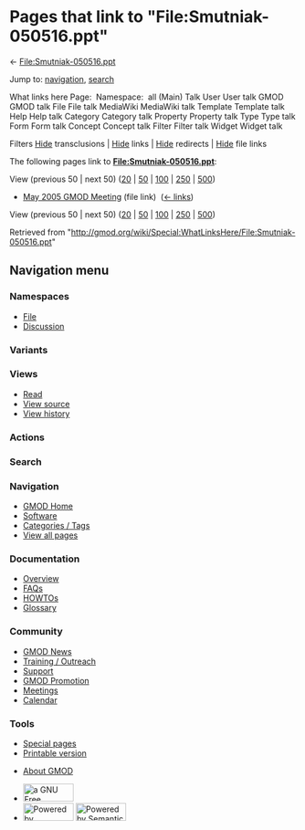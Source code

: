 <div id="mw-page-base" class="noprint">

</div>

<div id="mw-head-base" class="noprint">

</div>

<div id="content" class="mw-body" role="main">

<span id="top"></span>

<div id="mw-js-message" style="display:none;">

</div>



# <span dir="auto">Pages that link to "File:Smutniak-050516.ppt"</span>

<div id="bodyContent">

<div id="contentSub">

←
[File:Smutniak-050516.ppt](/wiki/File:Smutniak-050516.ppt "File:Smutniak-050516.ppt")

</div>

<div id="jump-to-nav" class="mw-jump">

Jump to: [navigation](#mw-navigation), [search](#p-search)

</div>

<div id="mw-content-text">

What links here Page:  Namespace:  all (Main) Talk User User talk GMOD
GMOD talk File File talk MediaWiki MediaWiki talk Template Template talk
Help Help talk Category Category talk Property Property talk Type Type
talk Form Form talk Concept Concept talk Filter Filter talk Widget
Widget talk

Filters
[Hide](/mediawiki/index.php?title=Special:WhatLinksHere/File:Smutniak-050516.ppt&hidetrans=1 "Special:WhatLinksHere/File:Smutniak-050516.ppt")
transclusions \|
[Hide](/mediawiki/index.php?title=Special:WhatLinksHere/File:Smutniak-050516.ppt&hidelinks=1 "Special:WhatLinksHere/File:Smutniak-050516.ppt")
links \|
[Hide](/mediawiki/index.php?title=Special:WhatLinksHere/File:Smutniak-050516.ppt&hideredirs=1 "Special:WhatLinksHere/File:Smutniak-050516.ppt")
redirects \|
[Hide](/mediawiki/index.php?title=Special:WhatLinksHere/File:Smutniak-050516.ppt&hideimages=1 "Special:WhatLinksHere/File:Smutniak-050516.ppt")
file links

The following pages link to
**[File:Smutniak-050516.ppt](/wiki/File:Smutniak-050516.ppt "File:Smutniak-050516.ppt")**:

View (previous 50 \| next 50)
([20](/mediawiki/index.php?title=Special:WhatLinksHere/File:Smutniak-050516.ppt&limit=20 "Special:WhatLinksHere/File:Smutniak-050516.ppt")
\|
[50](/mediawiki/index.php?title=Special:WhatLinksHere/File:Smutniak-050516.ppt&limit=50 "Special:WhatLinksHere/File:Smutniak-050516.ppt")
\|
[100](/mediawiki/index.php?title=Special:WhatLinksHere/File:Smutniak-050516.ppt&limit=100 "Special:WhatLinksHere/File:Smutniak-050516.ppt")
\|
[250](/mediawiki/index.php?title=Special:WhatLinksHere/File:Smutniak-050516.ppt&limit=250 "Special:WhatLinksHere/File:Smutniak-050516.ppt")
\|
[500](/mediawiki/index.php?title=Special:WhatLinksHere/File:Smutniak-050516.ppt&limit=500 "Special:WhatLinksHere/File:Smutniak-050516.ppt"))

- [May 2005 GMOD
  Meeting](/wiki/May_2005_GMOD_Meeting "May 2005 GMOD Meeting") (file
  link) ‎ <span class="mw-whatlinkshere-tools">([←
  links](/mediawiki/index.php?title=Special:WhatLinksHere&target=May+2005+GMOD+Meeting "Special:WhatLinksHere"))</span>

View (previous 50 \| next 50)
([20](/mediawiki/index.php?title=Special:WhatLinksHere/File:Smutniak-050516.ppt&limit=20 "Special:WhatLinksHere/File:Smutniak-050516.ppt")
\|
[50](/mediawiki/index.php?title=Special:WhatLinksHere/File:Smutniak-050516.ppt&limit=50 "Special:WhatLinksHere/File:Smutniak-050516.ppt")
\|
[100](/mediawiki/index.php?title=Special:WhatLinksHere/File:Smutniak-050516.ppt&limit=100 "Special:WhatLinksHere/File:Smutniak-050516.ppt")
\|
[250](/mediawiki/index.php?title=Special:WhatLinksHere/File:Smutniak-050516.ppt&limit=250 "Special:WhatLinksHere/File:Smutniak-050516.ppt")
\|
[500](/mediawiki/index.php?title=Special:WhatLinksHere/File:Smutniak-050516.ppt&limit=500 "Special:WhatLinksHere/File:Smutniak-050516.ppt"))

</div>

<div class="printfooter">

Retrieved from
"<http://gmod.org/wiki/Special:WhatLinksHere/File:Smutniak-050516.ppt>"

</div>

<div id="catlinks" class="catlinks catlinks-allhidden">

</div>

<div class="visualClear">

</div>

</div>

</div>

<div id="mw-navigation">

## Navigation menu

<div id="mw-head">



<div id="left-navigation">

<div id="p-namespaces" class="vectorTabs" role="navigation"
aria-labelledby="p-namespaces-label">

### Namespaces

- <span id="ca-nstab-image"><a href="/wiki/File:Smutniak-050516.ppt" accesskey="c"
  title="View the file page [c]">File</a></span>
- <span id="ca-talk"><a
  href="/mediawiki/index.php?title=File_talk:Smutniak-050516.ppt&amp;action=edit&amp;redlink=1"
  accesskey="t"
  title="Discussion about the content page [t]">Discussion</a></span>

</div>

<div id="p-variants" class="vectorMenu emptyPortlet" role="navigation"
aria-labelledby="p-variants-label">

### 

### Variants[](#)

<div class="menu">

</div>

</div>

</div>

<div id="right-navigation">

<div id="p-views" class="vectorTabs" role="navigation"
aria-labelledby="p-views-label">

### Views

- <span id="ca-view">[Read](/wiki/File:Smutniak-050516.ppt)</span>
- <span id="ca-viewsource"><a
  href="/mediawiki/index.php?title=File:Smutniak-050516.ppt&amp;action=edit"
  accesskey="e" title="This page is protected.
  You can view its source [e]">View source</a></span>
- <span id="ca-history"><a
  href="/mediawiki/index.php?title=File:Smutniak-050516.ppt&amp;action=history"
  accesskey="h" title="Past revisions of this page [h]">View history</a></span>

</div>

<div id="p-cactions" class="vectorMenu emptyPortlet" role="navigation"
aria-labelledby="p-cactions-label">

### Actions[](#)

<div class="menu">

</div>

</div>

<div id="p-search" role="search">

### Search

<div id="simpleSearch">

</div>

</div>

</div>

</div>

<div id="mw-panel">

<div id="p-logo" role="banner">

<a href="/wiki/Main_Page"
style="background-image: url(http://gmod.org/images/GMOD-cogs.png);"
title="Visit the main page"></a>

</div>

<div id="p-Navigation" class="portal" role="navigation"
aria-labelledby="p-Navigation-label">

### Navigation

<div class="body">

- <span id="n-GMOD-Home">[GMOD Home](/wiki/Main_Page)</span>
- <span id="n-Software">[Software](/wiki/GMOD_Components)</span>
- <span id="n-Categories-.2F-Tags">[Categories /
  Tags](/wiki/Categories)</span>
- <span id="n-View-all-pages">[View all
  pages](/wiki/Special:AllPages)</span>

</div>

</div>

<div id="p-Documentation" class="portal" role="navigation"
aria-labelledby="p-Documentation-label">

### Documentation

<div class="body">

- <span id="n-Overview">[Overview](/wiki/Overview)</span>
- <span id="n-FAQs">[FAQs](/wiki/Category:FAQ)</span>
- <span id="n-HOWTOs">[HOWTOs](/wiki/Category:HOWTO)</span>
- <span id="n-Glossary">[Glossary](/wiki/Glossary)</span>

</div>

</div>

<div id="p-Community" class="portal" role="navigation"
aria-labelledby="p-Community-label">

### Community

<div class="body">

- <span id="n-GMOD-News">[GMOD News](/wiki/GMOD_News)</span>
- <span id="n-Training-.2F-Outreach">[Training /
  Outreach](/wiki/Training_and_Outreach)</span>
- <span id="n-Support">[Support](/wiki/Support)</span>
- <span id="n-GMOD-Promotion">[GMOD
  Promotion](/wiki/GMOD_Promotion)</span>
- <span id="n-Meetings">[Meetings](/wiki/Meetings)</span>
- <span id="n-Calendar">[Calendar](/wiki/Calendar)</span>

</div>

</div>

<div id="p-tb" class="portal" role="navigation"
aria-labelledby="p-tb-label">

### Tools

<div class="body">

- <span id="t-specialpages"><a href="/wiki/Special:SpecialPages" accesskey="q"
  title="A list of all special pages [q]">Special pages</a></span>
- <span id="t-print"><a
  href="/mediawiki/index.php?title=Special:WhatLinksHere/File:Smutniak-050516.ppt&amp;printable=yes"
  rel="alternate" accesskey="p"
  title="Printable version of this page [p]">Printable version</a></span>

</div>

</div>

</div>

</div>

<div id="footer" role="contentinfo">

- <span id="footer-places-about">[About
  GMOD](/wiki/GMOD:About "GMOD:About")</span>

<!-- -->

- <span id="footer-copyrightico">[<img src="http://www.gnu.org/graphics/gfdl-logo-small.png" width="88"
  height="31" alt="a GNU Free Documentation License" />](http://www.gnu.org/licenses/fdl-1.3.html)</span>
- <span id="footer-poweredbyico">[<img src="/mediawiki/skins/common/images/poweredby_mediawiki_88x31.png"
  width="88" height="31" alt="Powered by MediaWiki" />](//www.mediawiki.org/)
  [<img
  src="/mediawiki/extensions/SemanticMediaWiki/includes/../resources/images/smw_button.png"
  width="88" height="31" alt="Powered by Semantic MediaWiki" />](https://www.semantic-mediawiki.org/wiki/Semantic_MediaWiki)</span>

<div style="clear:both">

</div>

</div>
